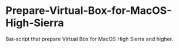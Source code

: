 # Prepare-Virtual-Box-for-MacOS-High-Sierra
Bat-script that prepare Virtual Box for MacOS High Sierra and higher.
